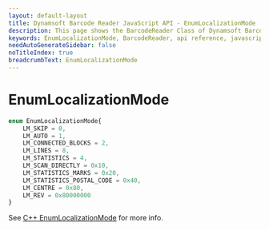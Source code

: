 ```yaml
---
layout: default-layout
title: Dynamsoft Barcode Reader JavaScript API - EnumLocalizationMode
description: This page shows the BarcodeReader Class of Dynamsoft Barcode Reader JavaScript SDK.
keywords: EnumLocalizationMode, BarcodeReader, api reference, javascript, js
needAutoGenerateSidebar: false
noTitleIndex: true
breadcrumbText: EnumLocalizationMode
---
```



# EnumLocalizationMode

```ts
enum EnumLocalizationMode{
    LM_SKIP = 0,
    LM_AUTO = 1,
    LM_CONNECTED_BLOCKS = 2,
    LM_LINES = 8,
    LM_STATISTICS = 4,
    LM_SCAN_DIRECTLY = 0x10,
    LM_STATISTICS_MARKS = 0x20,
    LM_STATISTICS_POSTAL_CODE = 0x40,
    LM_CENTRE = 0x80,
    LM_REV = 0x80000000
}
```

See [C++ EnumLocalizationMode](https://www.dynamsoft.com/barcode-reader/parameters/enum/parameter-mode-enums.html?ver=latest#localizationmode) for more info.